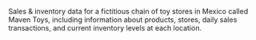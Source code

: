 Sales & inventory data for a fictitious chain of toy stores in Mexico called Maven Toys, including information about products, stores, daily sales transactions, and current inventory levels at each location.
